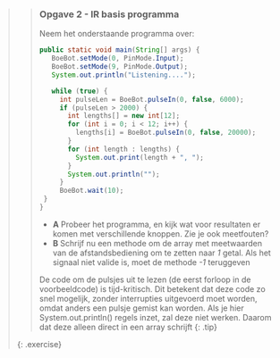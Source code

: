 >> ### Opgave 2 - IR basis programma
>>
>> Neem het onderstaande programma over:
>> ```java
>> public static void main(String[] args) {
>>    BoeBot.setMode(0, PinMode.Input);
>>    BoeBot.setMode(9, PinMode.Output);
>>    System.out.println("Listening....");
>>
>>    while (true) {
>>      int pulseLen = BoeBot.pulseIn(0, false, 6000);
>>      if (pulseLen > 2000) {
>>        int lengths[] = new int[12];
>>        for (int i = 0; i < 12; i++) {
>>          lengths[i] = BoeBot.pulseIn(0, false, 20000);
>>        }
>>        for (int length : lengths) {
>>          System.out.print(length + ", ");
>>        }
>>        System.out.println("");
>>      }       
>>      BoeBot.wait(10);
>>  }
>>}
>> ```
>>
>> - **A** Probeer het programma, en kijk wat voor resultaten er komen met verschillende knoppen. Zie je ook meetfouten?
>> - **B** Schrijf nu een methode om de array met meetwaarden van de afstandsbediening om te zetten naar *1* getal. Als het signaal niet valide is, moet de methode *-1* teruggeven
>>
>> De code om de pulsjes uit te lezen (de eerst forloop in de voorbeeldcode) is tijd-kritisch. Dit betekent dat deze code zo snel mogelijk, zonder interrupties uitgevoerd moet worden, omdat anders een pulsje gemist kan worden. Als je hier System.out.println() regels inzet, zal deze niet werken. Daarom dat deze alleen direct in een array schrijft
>>{: .tip}
>>
>{: .exercise}